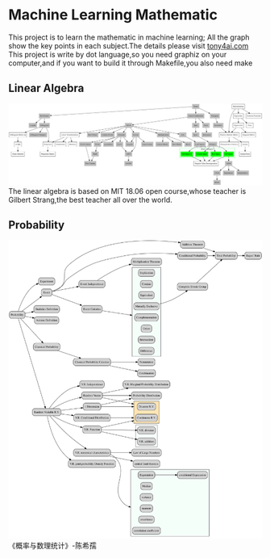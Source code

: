 # Machine Learning Mathematic
This project is to learn the mathematic in machine learning;
All the graph show the key points in each subject.The details please visit [tony4ai.com](http://www.tony4ai.com)
This project is write by dot language,so you need graphiz on your computer,and if you want to build it through Makefile,you also need make
## Linear Algebra
![linear algebra](./LinearAlgebra.png)
The linear algebra is based on MIT 18.06 open course,whose teacher is Gilbert Strang,the best teacher all over the world.
## Probability
![probability](./probability.png)
《概率与数理统计》-陈希孺

